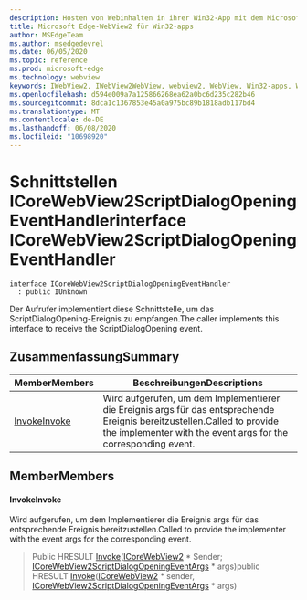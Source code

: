 ```yaml
---
description: Hosten von Webinhalten in ihrer Win32-App mit dem Microsoft Edge WebView2-Steuerelement
title: Microsoft Edge-WebView2 für Win32-apps
author: MSEdgeTeam
ms.author: msedgedevrel
ms.date: 06/05/2020
ms.topic: reference
ms.prod: microsoft-edge
ms.technology: webview
keywords: IWebView2, IWebView2WebView, webview2, WebView, Win32-apps, Win32, Edge, ICoreWebView2, ICoreWebView2Controller, Browser-Steuerelement, Edge-HTML
ms.openlocfilehash: d594e009a7a125866268ea62a0bc6d235c282b46
ms.sourcegitcommit: 8dca1c1367853e45a0a975bc89b1818adb117bd4
ms.translationtype: MT
ms.contentlocale: de-DE
ms.lasthandoff: 06/08/2020
ms.locfileid: "10698920"
---
```

# <span data-ttu-id="397c5-104">Schnittstellen ICoreWebView2ScriptDialogOpeningEventHandler</span><span class="sxs-lookup"><span data-stu-id="397c5-104">interface ICoreWebView2ScriptDialogOpeningEventHandler</span></span> 

```
interface ICoreWebView2ScriptDialogOpeningEventHandler
  : public IUnknown
```

<span data-ttu-id="397c5-105">Der Aufrufer implementiert diese Schnittstelle, um das ScriptDialogOpening-Ereignis zu empfangen.</span><span class="sxs-lookup"><span data-stu-id="397c5-105">The caller implements this interface to receive the ScriptDialogOpening event.</span></span>

## <span data-ttu-id="397c5-106">Zusammenfassung</span><span class="sxs-lookup"><span data-stu-id="397c5-106">Summary</span></span>

 <span data-ttu-id="397c5-107">Member</span><span class="sxs-lookup"><span data-stu-id="397c5-107">Members</span></span>                        | <span data-ttu-id="397c5-108">Beschreibungen</span><span class="sxs-lookup"><span data-stu-id="397c5-108">Descriptions</span></span>
--------------------------------|---------------------------------------------
[<span data-ttu-id="397c5-109">Invoke</span><span class="sxs-lookup"><span data-stu-id="397c5-109">Invoke</span></span>](#invoke) | <span data-ttu-id="397c5-110">Wird aufgerufen, um dem Implementierer die Ereignis args für das entsprechende Ereignis bereitzustellen.</span><span class="sxs-lookup"><span data-stu-id="397c5-110">Called to provide the implementer with the event args for the corresponding event.</span></span>

## <span data-ttu-id="397c5-111">Member</span><span class="sxs-lookup"><span data-stu-id="397c5-111">Members</span></span>

#### <span data-ttu-id="397c5-112">Invoke</span><span class="sxs-lookup"><span data-stu-id="397c5-112">Invoke</span></span> 

<span data-ttu-id="397c5-113">Wird aufgerufen, um dem Implementierer die Ereignis args für das entsprechende Ereignis bereitzustellen.</span><span class="sxs-lookup"><span data-stu-id="397c5-113">Called to provide the implementer with the event args for the corresponding event.</span></span>

> <span data-ttu-id="397c5-114">Public HRESULT [Invoke](#invoke)([ICoreWebView2](icorewebview2.md) \* Sender; [ICoreWebView2ScriptDialogOpeningEventArgs](icorewebview2scriptdialogopeningeventargs.md) \* args)</span><span class="sxs-lookup"><span data-stu-id="397c5-114">public HRESULT [Invoke](#invoke)([ICoreWebView2](icorewebview2.md) \* sender, [ICoreWebView2ScriptDialogOpeningEventArgs](icorewebview2scriptdialogopeningeventargs.md) \* args)</span></span>

